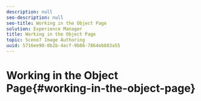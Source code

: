 ```yaml
---
description: null
seo-description: null
seo-title: Working in the Object Page
solution: Experience Manager
title: Working in the Object Page
topic: Scene7 Image Authoring
uuid: 5716ee90-0b2b-4acf-9b08-7864eb883a55
---
```


# Working in the Object Page{#working-in-the-object-page}

